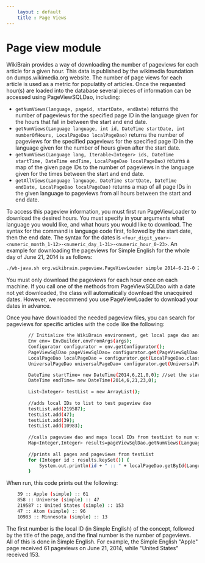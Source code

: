 ```yaml
---
    layout : default
    title : Page Views
---
```


# Page view module       
WikiBrain provides a way of downloading the number of pageviews for each article for a given hour. This data is published by the wikimedia foundation on dumps.wikimedia.org website. The number of page views for each article is used as a metric for populatity of articles. Once the requested hour(s) are loaded into the database several pieces of information can be accessed using PageViewSQLDao, including:

* `getNumViews(language, pageid, startDate, endDate)` returns the number of pageviews for the specified page ID in the language given for the hours that fall in between the start and end date.
* `getNumViews(Language language, int id, DateTime startDate, int numberOfHours, LocalPageDao localPageDao)` returns the number of pageviews for the specified pageviews for the specified page ID in the language given for the number of hours given after the start date.
* `getNumViews(Language lang, Iterable<Integer> ids, DateTime startTime, DateTime endTime, LocalPageDao localPageDao)` returns a map of the given page IDs to the number of pageviews in the language given for the times between the start and end date.
* `getAllViews(Language language, DateTime startDate, DateTime endDate, LocalPageDao localPageDao)` returns a map of all page IDs in the given language to pageviews from all hours between the start and end date.

To access this pageview information, you must first run PageViewLoader to download the desired hours. You must specify in your arguments what language you would like, and what hours you would like to download. The syntax for the command is language code first, followed by the start date, then the end date. The syntax for the dates is `<four_digit_year>-<numeric_month_1-12>-<numeric_day_1-31>-<numeric_hour_0-23>`. An example for downloading the pageviews for Simple English for the whole day of June 21, 2014 is as follows:

```bash
./wb-java.sh org.wikibrain.pageview.PageViewLoader simple 2014-6-21-0 2014-6-21-23
```
You must only download the pageviews for each hour once on each machine. If you call one of the methods from PageViewSQLDao with a date not yet downloaded, the class will automatically download the unacquired dates. However, we recommend you use PageViewLoader to download your dates in advance.

Once you have downloaded the needed pageview files, you can search for pageviews for specific articles with the code like the following:

```bash
        // Initialize the WikiBrain environment, get local page dao and pageview dao
        Env env= EnvBuilder.envFromArgs(args);
        Configurator configurator = env.getConfigurator();
        PageViewSqlDao pageViewSqlDao= configurator.get(PageViewSqlDao.class);
        LocalPageDao localPageDao = configurator.get(LocalPageDao.class);
        UniversalPageDao universalPageDao= configurator.get(UniversalPageDao.class);

        DateTime startTime= new DateTime(2014,6,21,0,0); //set the start date to year, month,day, hour, min
        DateTime endTime= new DateTime(2014,6,21,23,0);
            
        List<Integer> testList = new ArrayList();
        
        //adds local IDs to list to test pageview dao
        testList.add(219587);
        testList.add(47);
        testList.add(39);
        testList.add(10983);
        
        //calls pageview dao and maps local IDs from testList to num views
        Map<Integer,Integer> results=pageViewSqlDao.getNumViews(Language.SIMPLE,testList,startTime,endTime,localPageDao);
        
        //prints all pages and pageviews from testList
        for (Integer id : results.keySet()) {
            System.out.println(id + " :: " + localPageDao.getById(Language.SIMPLE, id).getTitle().toString() + " :: " + results.get(id));
        }
```

When run, this code prints out the following:

```bash
    39 :: Apple (simple) :: 61
    858 :: Universe (simple) :: 47
    219587 :: United States (simple) :: 153
    47 :: Atom (simple) :: 96
    10983 :: Minnesota (simple) :: 13
```

The first number is the local ID (in Simple English) of the concept, followed by the title of the page, and the final number is the number of pageviews. All of this is done in Simple English. For example, the Simple English "Apple" page received 61 pageviews on June 21, 2014, while "United States" received 153.
